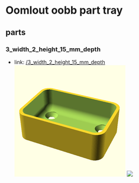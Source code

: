 # Oomlout oobb part tray


## parts

### 3_width_2_height_15_mm_depth
* link: [/3_width_2_height_15_mm_depth](3_width_2_height_15_mm_depth)  
![](3_width_2_height_15_mm_depth/3dpr_300.png)  ![](3_width_2_height_15_mm_depth/image_300.jpg)
 
